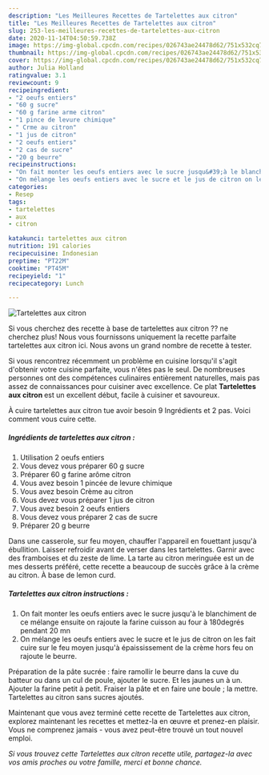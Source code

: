 ```yaml
---
description: "Les Meilleures Recettes de Tartelettes aux citron"
title: "Les Meilleures Recettes de Tartelettes aux citron"
slug: 253-les-meilleures-recettes-de-tartelettes-aux-citron
date: 2020-11-14T04:50:59.738Z
image: https://img-global.cpcdn.com/recipes/026743ae24478d62/751x532cq70/tartelettes-aux-citron-photo-principale-de-la-recette.jpg
thumbnail: https://img-global.cpcdn.com/recipes/026743ae24478d62/751x532cq70/tartelettes-aux-citron-photo-principale-de-la-recette.jpg
cover: https://img-global.cpcdn.com/recipes/026743ae24478d62/751x532cq70/tartelettes-aux-citron-photo-principale-de-la-recette.jpg
author: Julia Holland
ratingvalue: 3.1
reviewcount: 9
recipeingredient:
- "2 oeufs entiers"
- "60 g sucre"
- "60 g farine arme citron"
- "1 pince de levure chimique"
- " Crme au citron"
- "1 jus de citron"
- "2 oeufs entiers"
- "2 cas de sucre"
- "20 g beurre"
recipeinstructions:
- "On fait monter les oeufs entiers avec le sucre jusqu&#39;à le blanchiment de ce mélange ensuite on rajoute la farine cuisson au four à 180degrés pendant 20 mn"
- "On mélange les oeufs entiers avec le sucre et le jus de citron on les fait cuire sur le feu moyen jusqu&#39;à épaississement de la crème hors feu on rajoute le beurre."
categories:
- Resep
tags:
- tartelettes
- aux
- citron

katakunci: tartelettes aux citron 
nutrition: 191 calories
recipecuisine: Indonesian
preptime: "PT22M"
cooktime: "PT45M"
recipeyield: "1"
recipecategory: Lunch

---
```



![Tartelettes aux citron](https://img-global.cpcdn.com/recipes/026743ae24478d62/751x532cq70/tartelettes-aux-citron-photo-principale-de-la-recette.jpg)

Si vous cherchez des recette à base de tartelettes aux citron ?? ne cherchez plus! Nous vous fournissons uniquement la recette parfaite tartelettes aux citron ici. Nous avons un grand nombre de recette à tester.

Si vous rencontrez récemment un problème en cuisine lorsqu'il s'agit d'obtenir votre cuisine parfaite, vous n'êtes pas le seul. De nombreuses personnes ont des compétences culinaires entièrement naturelles, mais pas assez de connaissances pour cuisiner avec excellence. Ce plat <strong> Tartelettes aux citron </strong> est un excellent début, facile à cuisiner et savoureux.

<!--inarticleads1-->

À cuire tartelettes aux citron tue avoir besoin 9 Ingrédients et 2 pas. Voici comment vous cuire cette.

##### Ingrédients de tartelettes aux citron :

1. Utilisation 2 oeufs entiers
1. Vous devez vous préparer 60 g sucre
1. Préparer 60 g farine arôme citron
1. Vous avez besoin 1 pincée de levure chimique
1. Vous avez besoin  Crème au citron
1. Vous devez vous préparer 1 jus de citron
1. Vous avez besoin 2 oeufs entiers
1. Vous devez vous préparer 2 cas de sucre
1. Préparer 20 g beurre


Dans une casserole, sur feu moyen, chauffer l&#39;appareil en fouettant jusqu&#39;à ébullition. Laisser refroidir avant de verser dans les tartelettes. Garnir avec des framboises et du zeste de lime. La tarte au citron meringuée est un de mes desserts préféré, cette recette a beaucoup de succès grâce à la crème au citron. À base de lemon curd. 

<!--inarticleads2-->

##### Tartelettes aux citron instructions :

1. On fait monter les oeufs entiers avec le sucre jusqu&#39;à le blanchiment de ce mélange ensuite on rajoute la farine cuisson au four à 180degrés pendant 20 mn
1. On mélange les oeufs entiers avec le sucre et le jus de citron on les fait cuire sur le feu moyen jusqu&#39;à épaississement de la crème hors feu on rajoute le beurre.


Préparation de la pâte sucrée : faire ramollir le beurre dans la cuve du batteur ou dans un cul de poule, ajouter le sucre. Et les jaunes un à un. Ajouter la farine petit à petit. Fraiser la pâte et en faire une boule ; la mettre. Tartelettes au citron sans sucres ajoutés. 

<!--inarticleads1-->

<p>
Maintenant que vous avez terminé cette recette de Tartelettes aux citron, explorez maintenant les recettes et mettez-la en œuvre et prenez-en plaisir. Vous ne comprenez jamais - vous avez peut-être trouvé un tout nouvel emploi.
</p>

<p>
<i>Si vous trouvez cette Tartelettes aux citron recette utile, partagez-la avec vos amis proches ou votre famille, merci et bonne chance.</i>
</p>
